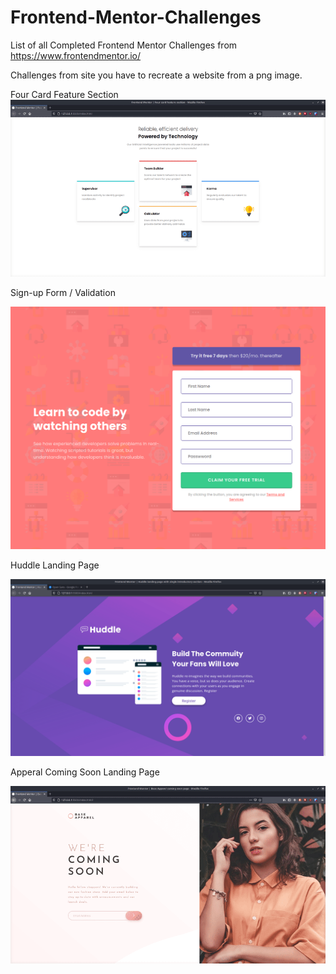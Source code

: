 # Frontend-Mentor-Challenges
List of all Completed Frontend Mentor Challenges from 
https://www.frontendmentor.io/

Challenges from site you have to recreate a website from a png image.


Four Card Feature Section 
![](https://raw.githubusercontent.com/codebyjustin/Frontend-Mentor-Challenges/master/Four%20Card%20Feature%20Section/3k8SW8ltux.gif)

Sign-up Form / Validation 

![](https://raw.githubusercontent.com/codebyjustin/Frontend-Mentor-Challenges/master/Sign-up%20Form/demo.gif)


Huddle Landing Page

![](https://raw.githubusercontent.com/codebyjustin/Frontend-Mentor-Challenges/master/huddle-landing-page/oKa1bT7AHp.gif)

Apperal Coming Soon Landing Page

![](https://raw.githubusercontent.com/codebyjustin/Frontend-Mentor-Challenges/master/Apperal%20Coming%20Soon%20Landing%20Page/r6v3gFBBuJ.gif)
